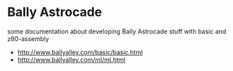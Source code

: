 # Bally Astrocade

some documentation about developing Bally Astrocade stuff with basic and z80-assembly
* http://www.ballyalley.com/basic/basic.html
* http://www.ballyalley.com/ml/ml.html
